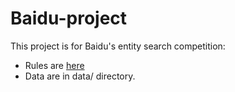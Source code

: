 # Baidu-project

This project is for Baidu's entity search competition:

* Rules are [here](http://nlpcc.baidu.com/rules.html)
* Data are in data/ directory.

